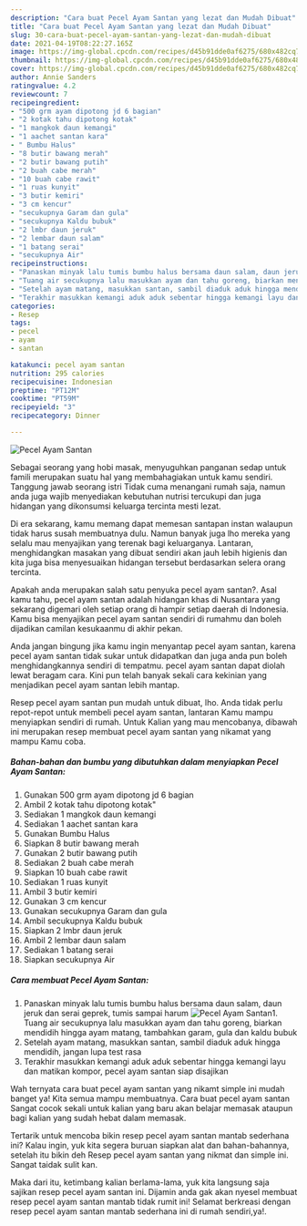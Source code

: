 ```yaml
---
description: "Cara buat Pecel Ayam Santan yang lezat dan Mudah Dibuat"
title: "Cara buat Pecel Ayam Santan yang lezat dan Mudah Dibuat"
slug: 30-cara-buat-pecel-ayam-santan-yang-lezat-dan-mudah-dibuat
date: 2021-04-19T08:22:27.165Z
image: https://img-global.cpcdn.com/recipes/d45b91dde0af6275/680x482cq70/pecel-ayam-santan-foto-resep-utama.jpg
thumbnail: https://img-global.cpcdn.com/recipes/d45b91dde0af6275/680x482cq70/pecel-ayam-santan-foto-resep-utama.jpg
cover: https://img-global.cpcdn.com/recipes/d45b91dde0af6275/680x482cq70/pecel-ayam-santan-foto-resep-utama.jpg
author: Annie Sanders
ratingvalue: 4.2
reviewcount: 7
recipeingredient:
- "500 grm ayam dipotong jd 6 bagian"
- "2 kotak tahu dipotong kotak"
- "1 mangkok daun kemangi"
- "1 aachet santan kara"
- " Bumbu Halus"
- "8 butir bawang merah"
- "2 butir bawang putih"
- "2 buah cabe merah"
- "10 buah cabe rawit"
- "1 ruas kunyit"
- "3 butir kemiri"
- "3 cm kencur"
- "secukupnya Garam dan gula"
- "secukupnya Kaldu bubuk"
- "2 lmbr daun jeruk"
- "2 lembar daun salam"
- "1 batang serai"
- "secukupnya Air"
recipeinstructions:
- "Panaskan minyak lalu tumis bumbu halus bersama daun salam, daun jeruk dan serai geprek, tumis sampai harum"
- "Tuang air secukupnya lalu masukkan ayam dan tahu goreng, biarkan mendidih hingga ayam matang, tambahkan garam, gula dan kaldu bubuk"
- "Setelah ayam matang, masukkan santan, sambil diaduk aduk hingga mendidih, jangan lupa test rasa"
- "Terakhir masukkan kemangi aduk aduk sebentar hingga kemangi layu dan matikan kompor, pecel ayam santan siap disajikan"
categories:
- Resep
tags:
- pecel
- ayam
- santan

katakunci: pecel ayam santan 
nutrition: 295 calories
recipecuisine: Indonesian
preptime: "PT12M"
cooktime: "PT59M"
recipeyield: "3"
recipecategory: Dinner

---
```



![Pecel Ayam Santan](https://img-global.cpcdn.com/recipes/d45b91dde0af6275/680x482cq70/pecel-ayam-santan-foto-resep-utama.jpg)

Sebagai seorang yang hobi masak, menyuguhkan panganan sedap untuk famili merupakan suatu hal yang membahagiakan untuk kamu sendiri. Tanggung jawab seorang istri Tidak cuma menangani rumah saja, namun anda juga wajib menyediakan kebutuhan nutrisi tercukupi dan juga hidangan yang dikonsumsi keluarga tercinta mesti lezat.

Di era  sekarang, kamu memang dapat memesan santapan instan walaupun tidak harus susah membuatnya dulu. Namun banyak juga lho mereka yang selalu mau menyajikan yang terenak bagi keluarganya. Lantaran, menghidangkan masakan yang dibuat sendiri akan jauh lebih higienis dan kita juga bisa menyesuaikan hidangan tersebut berdasarkan selera orang tercinta. 



Apakah anda merupakan salah satu penyuka pecel ayam santan?. Asal kamu tahu, pecel ayam santan adalah hidangan khas di Nusantara yang sekarang digemari oleh setiap orang di hampir setiap daerah di Indonesia. Kamu bisa menyajikan pecel ayam santan sendiri di rumahmu dan boleh dijadikan camilan kesukaanmu di akhir pekan.

Anda jangan bingung jika kamu ingin menyantap pecel ayam santan, karena pecel ayam santan tidak sukar untuk didapatkan dan juga anda pun boleh menghidangkannya sendiri di tempatmu. pecel ayam santan dapat diolah lewat beragam cara. Kini pun telah banyak sekali cara kekinian yang menjadikan pecel ayam santan lebih mantap.

Resep pecel ayam santan pun mudah untuk dibuat, lho. Anda tidak perlu repot-repot untuk membeli pecel ayam santan, lantaran Kamu mampu menyiapkan sendiri di rumah. Untuk Kalian yang mau mencobanya, dibawah ini merupakan resep membuat pecel ayam santan yang nikamat yang mampu Kamu coba.

<!--inarticleads1-->

##### Bahan-bahan dan bumbu yang dibutuhkan dalam menyiapkan Pecel Ayam Santan:

1. Gunakan 500 grm ayam dipotong jd 6 bagian
1. Ambil 2 kotak tahu dipotong kotak&#34;
1. Sediakan 1 mangkok daun kemangi
1. Sediakan 1 aachet santan kara
1. Gunakan  Bumbu Halus
1. Siapkan 8 butir bawang merah
1. Gunakan 2 butir bawang putih
1. Sediakan 2 buah cabe merah
1. Siapkan 10 buah cabe rawit
1. Sediakan 1 ruas kunyit
1. Ambil 3 butir kemiri
1. Gunakan 3 cm kencur
1. Gunakan secukupnya Garam dan gula
1. Ambil secukupnya Kaldu bubuk
1. Siapkan 2 lmbr daun jeruk
1. Ambil 2 lembar daun salam
1. Sediakan 1 batang serai
1. Siapkan secukupnya Air




<!--inarticleads2-->

##### Cara membuat Pecel Ayam Santan:

1. Panaskan minyak lalu tumis bumbu halus bersama daun salam, daun jeruk dan serai geprek, tumis sampai harum
<img src="https://img-global.cpcdn.com/steps/4e13d9b7dbcb5071/160x128cq70/pecel-ayam-santan-langkah-memasak-1-foto.jpg" alt="Pecel Ayam Santan">1. Tuang air secukupnya lalu masukkan ayam dan tahu goreng, biarkan mendidih hingga ayam matang, tambahkan garam, gula dan kaldu bubuk
1. Setelah ayam matang, masukkan santan, sambil diaduk aduk hingga mendidih, jangan lupa test rasa
1. Terakhir masukkan kemangi aduk aduk sebentar hingga kemangi layu dan matikan kompor, pecel ayam santan siap disajikan




Wah ternyata cara buat pecel ayam santan yang nikamt simple ini mudah banget ya! Kita semua mampu membuatnya. Cara buat pecel ayam santan Sangat cocok sekali untuk kalian yang baru akan belajar memasak ataupun bagi kalian yang sudah hebat dalam memasak.

Tertarik untuk mencoba bikin resep pecel ayam santan mantab sederhana ini? Kalau ingin, yuk kita segera buruan siapkan alat dan bahan-bahannya, setelah itu bikin deh Resep pecel ayam santan yang nikmat dan simple ini. Sangat taidak sulit kan. 

Maka dari itu, ketimbang kalian berlama-lama, yuk kita langsung saja sajikan resep pecel ayam santan ini. Dijamin anda gak akan nyesel membuat resep pecel ayam santan mantab tidak rumit ini! Selamat berkreasi dengan resep pecel ayam santan mantab sederhana ini di rumah sendiri,ya!.

